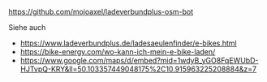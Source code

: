 https://github.com/mojoaxel/ladeverbundplus-osm-bot

Siehe auch 
* https://www.ladeverbundplus.de/ladesaeulenfinder/e-bikes.html
* https://bike-energy.com/wo-kann-ich-mein-e-bike-laden/
* https://www.google.com/maps/d/embed?mid=1wdyB_yGO8FqEWUbD-HJTvpQ-KRY&ll=50.103357449048175%2C10.915963225208884&z=7

